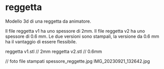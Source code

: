 # reggetta
Modello 3d di una reggetta da animatore.

Il file reggetta v1 ha uno spessore di 2mm. Il file reggetta v2 ha uno spessore di 0.6 mm. 
Le due versioni sono stampali, la versione da 0.6 mm ha il vantaggio di essere flessibile.

reggetta v1.stl // 2mm
reggetta v2.stl // 0.6mm

// foto file stampati 
spessore_reggette.jpg
IMG_20230921_132642.jpg
